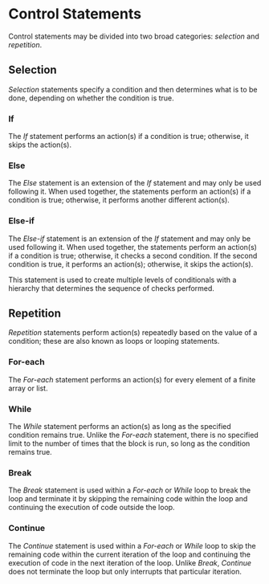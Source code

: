# Control Statements

Control statements may be divided into two broad categories: _selection_ and _repetition_.

## Selection

_Selection_ statements specify a condition and then determines what is to be done, depending on whether the condition is true.

### If

The _If_ statement performs an action(s) if a condition is true; otherwise, it skips the action(s). 

### Else

The _Else_ statement is an extension of the _If_ statement and may only be used following it. When used together, the statements perform an action(s) if a condition is true; otherwise, it performs another different action(s).

### Else-if

The _Else-if_ statement is an extension of the _If_ statement and may only be used following it. When used together, the statements perform an action(s) if a condition is true; otherwise, it checks a second condition. If the second condition is true, it performs an action(s); otherwise, it skips the action(s). 

This statement is used to create multiple levels of conditionals with a hierarchy that determines the sequence of checks performed.

## Repetition

_Repetition_ statements perform action(s) repeatedly based on the value of a condition; these are also known as loops or looping statements.

### For-each

The _For-each_ statement performs an action(s) for every element of a finite array or list. 

### While

The _While_ statement performs an action(s) as long as the specified condition remains true. Unlike the _For-each_ statement, there is no specified limit to the number of times that the block is run, so long as the condition remains true.

### Break

The _Break_ statement is used within a _For-each_ or _While_ loop to break the loop and terminate it by skipping the remaining code within the loop and continuing the execution of code outside the loop. 

### Continue

The _Continue_ statement is used within a _For-each_ or _While_ loop to skip the remaining code within the current iteration of the loop and continuing the execution of code in the next iteration of the loop. Unlike _Break_, _Continue_ does not terminate the loop but only interrupts that particular iteration. 